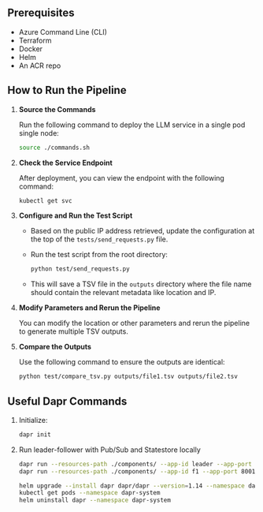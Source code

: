 ## Prerequisites

- Azure Command Line (CLI)
- Terraform
- Docker
- Helm
- An ACR repo

## How to Run the Pipeline

1. **Source the Commands**

   Run the following command to deploy the LLM service in a single pod single node:

   ```bash
   source ./commands.sh
   ```

2. **Check the Service Endpoint**

   After deployment, you can view the endpoint with the following command:

   ```bash
   kubectl get svc
   ```

3. **Configure and Run the Test Script**

   - Based on the public IP address retrieved, update the configuration at the top of the `tests/send_requests.py` file.
   - Run the test script from the root directory:

     ```bash
     python test/send_requests.py
     ```
   - This will save a TSV file in the `outputs` directory where the file name should contain the relevant metadata like location and IP.
   
4. **Modify Parameters and Rerun the Pipeline**

   You can modify the location or other parameters and rerun the pipeline to generate multiple TSV outputs.

5. **Compare the Outputs**

   Use the following command to ensure the outputs are identical:



   ```bash
   python test/compare_tsv.py outputs/file1.tsv outputs/file2.tsv
   ```


## Useful Dapr Commands

1. Initialize: 
   ```bash
   dapr init
   ```

2. Run leader-follower with Pub/Sub and Statestore locally
   ```bash
   dapr run --resources-path ./components/ --app-id leader --app-port 8000 -- uvicorn --port 8000 leader:app
   dapr run --resources-path ./components/ --app-id f1 --app-port 8001 -- uvicorn --port 8001 follower:app

   helm upgrade --install dapr dapr/dapr --version=1.14 --namespace dapr-system --create-namespace --wait
   kubectl get pods --namespace dapr-system
   helm uninstall dapr --namespace dapr-system
   ```